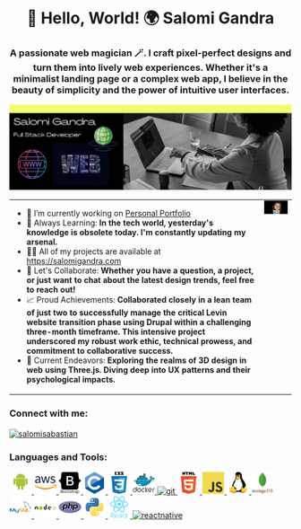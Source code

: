 <h1 align="center">🎨 Hello, World! 🌍 Salomi Gandra</h1>
<h3 align="center">A passionate web magician 🪄. I craft pixel-perfect designs and turn them into lively web experiences. Whether it's a minimalist landing page or a complex web app, I believe in the beauty of simplicity and the power of intuitive user interfaces.</h3>


<div align="left">
    <img src="https://github.com/Salomigandra/Salomigandra/blob/main/Cover.png">
</div>
<!-- <div align="right">
    <img src="https://github.com/Salomigandra/Salomigandra/blob/main/memoji1.gif">
</div>
<div align="left">

- 🔭 I’m currently working on [Personal Portfolio](https://salomigandra.com)

- 🌱 Always Learning: **In the tech world, yesterday's knowledge is obsolete today. I'm constantly updating my arsenal.**

- 👨‍💻 All of my projects are available at [https://salomigandra.com](https://salomigandra.com)

- 💬 Let's Collaborate: **Whether you have a question, a project, or just want to chat about the latest design trends, feel free to reach out!**

- 📈 Proud Achievements: **Collaborated closely in a lean team of just two to successfully manage the critical Levin website transition phase using Drupal within a challenging three-month timeframe. This intensive project underscored my robust work ethic, technical prowess, and commitment to collaborative success.**

- 🚀 Current Endeavors: **Exploring the realms of 3D design in web using Three.js. Diving deep into UX patterns and their psychological impacts.**
</div> -->

<table width="100%">
    <tr>
        <!-- This cell contains the text -->
        <td valign="top">
            <ul>
                <li>🔭 I’m currently working on <a href="https://salomigandra.com">Personal Portfolio</a></li>
                <li>🌱 Always Learning: <strong>In the tech world, yesterday's knowledge is obsolete today. I'm constantly updating my arsenal.</strong></li>
                <li>👨‍💻 All of my projects are available at <a href="https://salomigandra.com">https://salomigandra.com</a></li>
                <li>💬 Let's Collaborate: <strong>Whether you have a question, a project, or just want to chat about the latest design trends, feel free to reach out!</strong></li>
                <li>📈 Proud Achievements: <strong>Collaborated closely in a lean team of just two to successfully manage the critical Levin website transition phase using Drupal within a challenging three-month timeframe. This intensive project underscored my robust work ethic, technical prowess, and commitment to collaborative success.</strong></li>
                <li>🚀 Current Endeavors: <strong>Exploring the realms of 3D design in web using Three.js. Diving deep into UX patterns and their psychological impacts.</strong></li>
            </ul>
        </td>
        <!-- This cell contains the GIF -->
        <td valign="top" align="right">
            <img src="https://github.com/Salomigandra/Salomigandra/blob/main/memoji1.gif" width="350">
        </td>
    </tr>
</table>


<h3 align="left">Connect with me:</h3>
<p align="left">
<a href="https://linkedin.com/in/salomisabastian" target="blank"><img align="center" src="https://raw.githubusercontent.com/rahuldkjain/github-profile-readme-generator/master/src/images/icons/Social/linked-in-alt.svg" alt="salomisabastian" height="30" width="40" /></a>
</p>

<h3 align="left">Languages and Tools:</h3>
<p align="left"> <a href="https://developer.android.com" target="_blank" rel="noreferrer"> <img src="https://raw.githubusercontent.com/devicons/devicon/master/icons/android/android-original-wordmark.svg" alt="android" width="40" height="40"/> </a> <a href="https://aws.amazon.com" target="_blank" rel="noreferrer"> <img src="https://raw.githubusercontent.com/devicons/devicon/master/icons/amazonwebservices/amazonwebservices-original-wordmark.svg" alt="aws" width="40" height="40"/> </a> <a href="https://getbootstrap.com" target="_blank" rel="noreferrer"> <img src="https://raw.githubusercontent.com/devicons/devicon/master/icons/bootstrap/bootstrap-plain-wordmark.svg" alt="bootstrap" width="40" height="40"/> </a> <a href="https://www.cprogramming.com/" target="_blank" rel="noreferrer"> <img src="https://raw.githubusercontent.com/devicons/devicon/master/icons/c/c-original.svg" alt="c" width="40" height="40"/> </a> <a href="https://www.w3schools.com/css/" target="_blank" rel="noreferrer"> <img src="https://raw.githubusercontent.com/devicons/devicon/master/icons/css3/css3-original-wordmark.svg" alt="css3" width="40" height="40"/> </a> <a href="https://www.docker.com/" target="_blank" rel="noreferrer"> <img src="https://raw.githubusercontent.com/devicons/devicon/master/icons/docker/docker-original-wordmark.svg" alt="docker" width="40" height="40"/> </a> <a href="https://git-scm.com/" target="_blank" rel="noreferrer"> <img src="https://www.vectorlogo.zone/logos/git-scm/git-scm-icon.svg" alt="git" width="40" height="40"/> </a> <a href="https://www.w3.org/html/" target="_blank" rel="noreferrer"> <img src="https://raw.githubusercontent.com/devicons/devicon/master/icons/html5/html5-original-wordmark.svg" alt="html5" width="40" height="40"/> </a> <a href="https://developer.mozilla.org/en-US/docs/Web/JavaScript" target="_blank" rel="noreferrer"> <img src="https://raw.githubusercontent.com/devicons/devicon/master/icons/javascript/javascript-original.svg" alt="javascript" width="40" height="40"/> </a> <a href="https://www.linux.org/" target="_blank" rel="noreferrer"> <img src="https://raw.githubusercontent.com/devicons/devicon/master/icons/linux/linux-original.svg" alt="linux" width="40" height="40"/> </a> <a href="https://www.mongodb.com/" target="_blank" rel="noreferrer"> <img src="https://raw.githubusercontent.com/devicons/devicon/master/icons/mongodb/mongodb-original-wordmark.svg" alt="mongodb" width="40" height="40"/> </a> <a href="https://www.mysql.com/" target="_blank" rel="noreferrer"> <img src="https://raw.githubusercontent.com/devicons/devicon/master/icons/mysql/mysql-original-wordmark.svg" alt="mysql" width="40" height="40"/> </a> <a href="https://nodejs.org" target="_blank" rel="noreferrer"> <img src="https://raw.githubusercontent.com/devicons/devicon/master/icons/nodejs/nodejs-original-wordmark.svg" alt="nodejs" width="40" height="40"/> </a> <a href="https://www.php.net" target="_blank" rel="noreferrer"> <img src="https://raw.githubusercontent.com/devicons/devicon/master/icons/php/php-original.svg" alt="php" width="40" height="40"/> </a> <a href="https://www.python.org" target="_blank" rel="noreferrer"> <img src="https://raw.githubusercontent.com/devicons/devicon/master/icons/python/python-original.svg" alt="python" width="40" height="40"/> </a> <a href="https://reactjs.org/" target="_blank" rel="noreferrer"> <img src="https://raw.githubusercontent.com/devicons/devicon/master/icons/react/react-original-wordmark.svg" alt="react" width="40" height="40"/> </a> <a href="https://reactnative.dev/" target="_blank" rel="noreferrer"> <img src="https://reactnative.dev/img/header_logo.svg" alt="reactnative" width="40" height="40"/> </a> </p>
